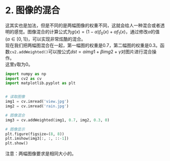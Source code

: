 # 2. 图像的混合
这其实也是加法，但是不同的是两幅图像的权重不同，这就会给人一种混合或者透明的感觉。图像混合的计算公式为$g(x)=(1-\alpha)f_0(x)+\alpha f_1(x)$，通过修改$\alpha$的值$(\alpha \in [0,1])$，可以实现非常炫酷的混合。  
现在我们把两幅图混合在一起，第一幅图的权重是0.7，第二幅图的权重是0.3。函数`cv2.addWeighted()`可以按公式$dst=\alpha img1+\beta img2+\gamma$对图片进行混合操作。  
这里$\gamma$取为0。  
```python
import numpy as np
import cv2 as cv
import matplotlib.pyplot as plt


# 读取图像
img1 = cv.imread('view.jpg')
img2 = cv.imread('rain.jpg')

# 图像混合
img3 = cv.addWeighted(img1, 0.7, img2, 0.3, 0)

# 图像显示
plt.figure(figsize=(8, 8))
plt.imshow(img3[:, :, ::-1])
plt.show()
```
注意：两幅图像要求是相同大小的。  